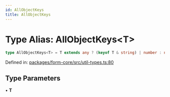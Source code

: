```yaml
---
id: AllObjectKeys
title: AllObjectKeys
---
```


<!-- DO NOT EDIT: this page is autogenerated from the type comments -->

# Type Alias: AllObjectKeys\<T\>

```ts
type AllObjectKeys<T> = T extends any ? (keyof T & string) | number : never;
```

Defined in: [packages/form-core/src/util-types.ts:80](https://github.com/TanStack/form/blob/main/packages/form-core/src/util-types.ts#L80)

## Type Parameters

• **T**
